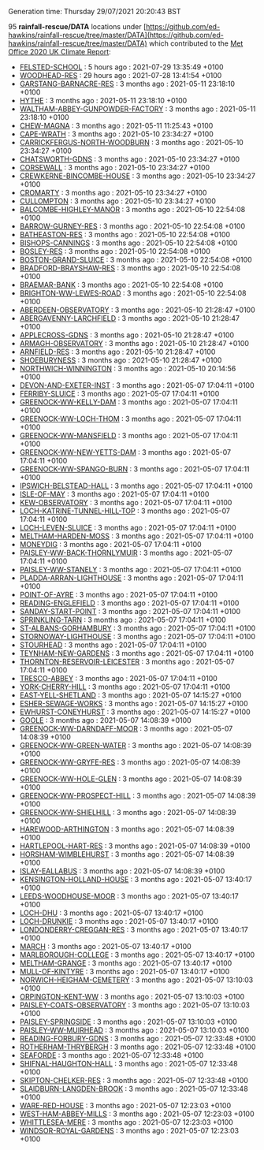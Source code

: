 Generation time: Thursday 29/07/2021 20:20:43 BST

95 **rainfall-rescue/DATA** locations under [https://github.com/ed-hawkins/rainfall-rescue/tree/master/DATA](https://github.com/ed-hawkins/rainfall-rescue/tree/master/DATA) which contributed to the [Met Office 2020 UK Climate Report](https://www.metoffice.gov.uk/research/climate/maps-and-data/about/state-of-climate):

* [FELSTED-SCHOOL](https://github.com/ed-hawkins/rainfall-rescue/tree/master/DATA/FELSTED-SCHOOL) : 5 hours ago : 2021-07-29 13:35:49 +0100 
* [WOODHEAD-RES](https://github.com/ed-hawkins/rainfall-rescue/tree/master/DATA/WOODHEAD-RES) : 29 hours ago : 2021-07-28 13:41:54 +0100 
* [GARSTANG-BARNACRE-RES](https://github.com/ed-hawkins/rainfall-rescue/tree/master/DATA/GARSTANG-BARNACRE-RES) : 3 months ago : 2021-05-11 23:18:10 +0100 
* [HYTHE](https://github.com/ed-hawkins/rainfall-rescue/tree/master/DATA/HYTHE) : 3 months ago : 2021-05-11 23:18:10 +0100 
* [WALTHAM-ABBEY-GUNPOWDER-FACTORY](https://github.com/ed-hawkins/rainfall-rescue/tree/master/DATA/WALTHAM-ABBEY-GUNPOWDER-FACTORY) : 3 months ago : 2021-05-11 23:18:10 +0100 
* [CHEW-MAGNA](https://github.com/ed-hawkins/rainfall-rescue/tree/master/DATA/CHEW-MAGNA) : 3 months ago : 2021-05-11 11:25:43 +0100 
* [CAPE-WRATH](https://github.com/ed-hawkins/rainfall-rescue/tree/master/DATA/CAPE-WRATH) : 3 months ago : 2021-05-10 23:34:27 +0100 
* [CARRICKFERGUS-NORTH-WOODBURN](https://github.com/ed-hawkins/rainfall-rescue/tree/master/DATA/CARRICKFERGUS-NORTH-WOODBURN) : 3 months ago : 2021-05-10 23:34:27 +0100 
* [CHATSWORTH-GDNS](https://github.com/ed-hawkins/rainfall-rescue/tree/master/DATA/CHATSWORTH-GDNS) : 3 months ago : 2021-05-10 23:34:27 +0100 
* [CORSEWALL](https://github.com/ed-hawkins/rainfall-rescue/tree/master/DATA/CORSEWALL) : 3 months ago : 2021-05-10 23:34:27 +0100 
* [CREWKERNE-BINCOMBE-HOUSE](https://github.com/ed-hawkins/rainfall-rescue/tree/master/DATA/CREWKERNE-BINCOMBE-HOUSE) : 3 months ago : 2021-05-10 23:34:27 +0100 
* [CROMARTY](https://github.com/ed-hawkins/rainfall-rescue/tree/master/DATA/CROMARTY) : 3 months ago : 2021-05-10 23:34:27 +0100 
* [CULLOMPTON](https://github.com/ed-hawkins/rainfall-rescue/tree/master/DATA/CULLOMPTON) : 3 months ago : 2021-05-10 23:34:27 +0100 
* [BALCOMBE-HIGHLEY-MANOR](https://github.com/ed-hawkins/rainfall-rescue/tree/master/DATA/BALCOMBE-HIGHLEY-MANOR) : 3 months ago : 2021-05-10 22:54:08 +0100 
* [BARROW-GURNEY-RES](https://github.com/ed-hawkins/rainfall-rescue/tree/master/DATA/BARROW-GURNEY-RES) : 3 months ago : 2021-05-10 22:54:08 +0100 
* [BATHEASTON-RES](https://github.com/ed-hawkins/rainfall-rescue/tree/master/DATA/BATHEASTON-RES) : 3 months ago : 2021-05-10 22:54:08 +0100 
* [BISHOPS-CANNINGS](https://github.com/ed-hawkins/rainfall-rescue/tree/master/DATA/BISHOPS-CANNINGS) : 3 months ago : 2021-05-10 22:54:08 +0100 
* [BOSLEY-RES](https://github.com/ed-hawkins/rainfall-rescue/tree/master/DATA/BOSLEY-RES) : 3 months ago : 2021-05-10 22:54:08 +0100 
* [BOSTON-GRAND-SLUICE](https://github.com/ed-hawkins/rainfall-rescue/tree/master/DATA/BOSTON-GRAND-SLUICE) : 3 months ago : 2021-05-10 22:54:08 +0100 
* [BRADFORD-BRAYSHAW-RES](https://github.com/ed-hawkins/rainfall-rescue/tree/master/DATA/BRADFORD-BRAYSHAW-RES) : 3 months ago : 2021-05-10 22:54:08 +0100 
* [BRAEMAR-BANK](https://github.com/ed-hawkins/rainfall-rescue/tree/master/DATA/BRAEMAR-BANK) : 3 months ago : 2021-05-10 22:54:08 +0100 
* [BRIGHTON-WW-LEWES-ROAD](https://github.com/ed-hawkins/rainfall-rescue/tree/master/DATA/BRIGHTON-WW-LEWES-ROAD) : 3 months ago : 2021-05-10 22:54:08 +0100 
* [ABERDEEN-OBSERVATORY](https://github.com/ed-hawkins/rainfall-rescue/tree/master/DATA/ABERDEEN-OBSERVATORY) : 3 months ago : 2021-05-10 21:28:47 +0100 
* [ABERGAVENNY-LARCHFIELD](https://github.com/ed-hawkins/rainfall-rescue/tree/master/DATA/ABERGAVENNY-LARCHFIELD) : 3 months ago : 2021-05-10 21:28:47 +0100 
* [APPLECROSS-GDNS](https://github.com/ed-hawkins/rainfall-rescue/tree/master/DATA/APPLECROSS-GDNS) : 3 months ago : 2021-05-10 21:28:47 +0100 
* [ARMAGH-OBSERVATORY](https://github.com/ed-hawkins/rainfall-rescue/tree/master/DATA/ARMAGH-OBSERVATORY) : 3 months ago : 2021-05-10 21:28:47 +0100 
* [ARNFIELD-RES](https://github.com/ed-hawkins/rainfall-rescue/tree/master/DATA/ARNFIELD-RES) : 3 months ago : 2021-05-10 21:28:47 +0100 
* [SHOEBURYNESS](https://github.com/ed-hawkins/rainfall-rescue/tree/master/DATA/SHOEBURYNESS) : 3 months ago : 2021-05-10 21:28:47 +0100 
* [NORTHWICH-WINNINGTON](https://github.com/ed-hawkins/rainfall-rescue/tree/master/DATA/NORTHWICH-WINNINGTON) : 3 months ago : 2021-05-10 20:14:56 +0100 
* [DEVON-AND-EXETER-INST](https://github.com/ed-hawkins/rainfall-rescue/tree/master/DATA/DEVON-AND-EXETER-INST) : 3 months ago : 2021-05-07 17:04:11 +0100 
* [FERRIBY-SLUICE](https://github.com/ed-hawkins/rainfall-rescue/tree/master/DATA/FERRIBY-SLUICE) : 3 months ago : 2021-05-07 17:04:11 +0100 
* [GREENOCK-WW-KELLY-DAM](https://github.com/ed-hawkins/rainfall-rescue/tree/master/DATA/GREENOCK-WW-KELLY-DAM) : 3 months ago : 2021-05-07 17:04:11 +0100 
* [GREENOCK-WW-LOCH-THOM](https://github.com/ed-hawkins/rainfall-rescue/tree/master/DATA/GREENOCK-WW-LOCH-THOM) : 3 months ago : 2021-05-07 17:04:11 +0100 
* [GREENOCK-WW-MANSFIELD](https://github.com/ed-hawkins/rainfall-rescue/tree/master/DATA/GREENOCK-WW-MANSFIELD) : 3 months ago : 2021-05-07 17:04:11 +0100 
* [GREENOCK-WW-NEW-YETTS-DAM](https://github.com/ed-hawkins/rainfall-rescue/tree/master/DATA/GREENOCK-WW-NEW-YETTS-DAM) : 3 months ago : 2021-05-07 17:04:11 +0100 
* [GREENOCK-WW-SPANGO-BURN](https://github.com/ed-hawkins/rainfall-rescue/tree/master/DATA/GREENOCK-WW-SPANGO-BURN) : 3 months ago : 2021-05-07 17:04:11 +0100 
* [IPSWICH-BELSTEAD-HALL](https://github.com/ed-hawkins/rainfall-rescue/tree/master/DATA/IPSWICH-BELSTEAD-HALL) : 3 months ago : 2021-05-07 17:04:11 +0100 
* [ISLE-OF-MAY](https://github.com/ed-hawkins/rainfall-rescue/tree/master/DATA/ISLE-OF-MAY) : 3 months ago : 2021-05-07 17:04:11 +0100 
* [KEW-OBSERVATORY](https://github.com/ed-hawkins/rainfall-rescue/tree/master/DATA/KEW-OBSERVATORY) : 3 months ago : 2021-05-07 17:04:11 +0100 
* [LOCH-KATRINE-TUNNEL-HILL-TOP](https://github.com/ed-hawkins/rainfall-rescue/tree/master/DATA/LOCH-KATRINE-TUNNEL-HILL-TOP) : 3 months ago : 2021-05-07 17:04:11 +0100 
* [LOCH-LEVEN-SLUICE](https://github.com/ed-hawkins/rainfall-rescue/tree/master/DATA/LOCH-LEVEN-SLUICE) : 3 months ago : 2021-05-07 17:04:11 +0100 
* [MELTHAM-HARDEN-MOSS](https://github.com/ed-hawkins/rainfall-rescue/tree/master/DATA/MELTHAM-HARDEN-MOSS) : 3 months ago : 2021-05-07 17:04:11 +0100 
* [MONEYDIG](https://github.com/ed-hawkins/rainfall-rescue/tree/master/DATA/MONEYDIG) : 3 months ago : 2021-05-07 17:04:11 +0100 
* [PAISLEY-WW-BACK-THORNLYMUIR](https://github.com/ed-hawkins/rainfall-rescue/tree/master/DATA/PAISLEY-WW-BACK-THORNLYMUIR) : 3 months ago : 2021-05-07 17:04:11 +0100 
* [PAISLEY-WW-STANELY](https://github.com/ed-hawkins/rainfall-rescue/tree/master/DATA/PAISLEY-WW-STANELY) : 3 months ago : 2021-05-07 17:04:11 +0100 
* [PLADDA-ARRAN-LIGHTHOUSE](https://github.com/ed-hawkins/rainfall-rescue/tree/master/DATA/PLADDA-ARRAN-LIGHTHOUSE) : 3 months ago : 2021-05-07 17:04:11 +0100 
* [POINT-OF-AYRE](https://github.com/ed-hawkins/rainfall-rescue/tree/master/DATA/POINT-OF-AYRE) : 3 months ago : 2021-05-07 17:04:11 +0100 
* [READING-ENGLEFIELD](https://github.com/ed-hawkins/rainfall-rescue/tree/master/DATA/READING-ENGLEFIELD) : 3 months ago : 2021-05-07 17:04:11 +0100 
* [SANDAY-START-POINT](https://github.com/ed-hawkins/rainfall-rescue/tree/master/DATA/SANDAY-START-POINT) : 3 months ago : 2021-05-07 17:04:11 +0100 
* [SPRINKLING-TARN](https://github.com/ed-hawkins/rainfall-rescue/tree/master/DATA/SPRINKLING-TARN) : 3 months ago : 2021-05-07 17:04:11 +0100 
* [ST-ALBANS-GORHAMBURY](https://github.com/ed-hawkins/rainfall-rescue/tree/master/DATA/ST-ALBANS-GORHAMBURY) : 3 months ago : 2021-05-07 17:04:11 +0100 
* [STORNOWAY-LIGHTHOUSE](https://github.com/ed-hawkins/rainfall-rescue/tree/master/DATA/STORNOWAY-LIGHTHOUSE) : 3 months ago : 2021-05-07 17:04:11 +0100 
* [STOURHEAD](https://github.com/ed-hawkins/rainfall-rescue/tree/master/DATA/STOURHEAD) : 3 months ago : 2021-05-07 17:04:11 +0100 
* [TEYNHAM-NEW-GARDENS](https://github.com/ed-hawkins/rainfall-rescue/tree/master/DATA/TEYNHAM-NEW-GARDENS) : 3 months ago : 2021-05-07 17:04:11 +0100 
* [THORNTON-RESERVOIR-LEICESTER](https://github.com/ed-hawkins/rainfall-rescue/tree/master/DATA/THORNTON-RESERVOIR-LEICESTER) : 3 months ago : 2021-05-07 17:04:11 +0100 
* [TRESCO-ABBEY](https://github.com/ed-hawkins/rainfall-rescue/tree/master/DATA/TRESCO-ABBEY) : 3 months ago : 2021-05-07 17:04:11 +0100 
* [YORK-CHERRY-HILL](https://github.com/ed-hawkins/rainfall-rescue/tree/master/DATA/YORK-CHERRY-HILL) : 3 months ago : 2021-05-07 17:04:11 +0100 
* [EAST-YELL-SHETLAND](https://github.com/ed-hawkins/rainfall-rescue/tree/master/DATA/EAST-YELL-SHETLAND) : 3 months ago : 2021-05-07 14:15:27 +0100 
* [ESHER-SEWAGE-WORKS](https://github.com/ed-hawkins/rainfall-rescue/tree/master/DATA/ESHER-SEWAGE-WORKS) : 3 months ago : 2021-05-07 14:15:27 +0100 
* [EWHURST-CONEYHURST](https://github.com/ed-hawkins/rainfall-rescue/tree/master/DATA/EWHURST-CONEYHURST) : 3 months ago : 2021-05-07 14:15:27 +0100 
* [GOOLE](https://github.com/ed-hawkins/rainfall-rescue/tree/master/DATA/GOOLE) : 3 months ago : 2021-05-07 14:08:39 +0100 
* [GREENOCK-WW-DARNDAFF-MOOR](https://github.com/ed-hawkins/rainfall-rescue/tree/master/DATA/GREENOCK-WW-DARNDAFF-MOOR) : 3 months ago : 2021-05-07 14:08:39 +0100 
* [GREENOCK-WW-GREEN-WATER](https://github.com/ed-hawkins/rainfall-rescue/tree/master/DATA/GREENOCK-WW-GREEN-WATER) : 3 months ago : 2021-05-07 14:08:39 +0100 
* [GREENOCK-WW-GRYFE-RES](https://github.com/ed-hawkins/rainfall-rescue/tree/master/DATA/GREENOCK-WW-GRYFE-RES) : 3 months ago : 2021-05-07 14:08:39 +0100 
* [GREENOCK-WW-HOLE-GLEN](https://github.com/ed-hawkins/rainfall-rescue/tree/master/DATA/GREENOCK-WW-HOLE-GLEN) : 3 months ago : 2021-05-07 14:08:39 +0100 
* [GREENOCK-WW-PROSPECT-HILL](https://github.com/ed-hawkins/rainfall-rescue/tree/master/DATA/GREENOCK-WW-PROSPECT-HILL) : 3 months ago : 2021-05-07 14:08:39 +0100 
* [GREENOCK-WW-SHIELHILL](https://github.com/ed-hawkins/rainfall-rescue/tree/master/DATA/GREENOCK-WW-SHIELHILL) : 3 months ago : 2021-05-07 14:08:39 +0100 
* [HAREWOOD-ARTHINGTON](https://github.com/ed-hawkins/rainfall-rescue/tree/master/DATA/HAREWOOD-ARTHINGTON) : 3 months ago : 2021-05-07 14:08:39 +0100 
* [HARTLEPOOL-HART-RES](https://github.com/ed-hawkins/rainfall-rescue/tree/master/DATA/HARTLEPOOL-HART-RES) : 3 months ago : 2021-05-07 14:08:39 +0100 
* [HORSHAM-WIMBLEHURST](https://github.com/ed-hawkins/rainfall-rescue/tree/master/DATA/HORSHAM-WIMBLEHURST) : 3 months ago : 2021-05-07 14:08:39 +0100 
* [ISLAY-EALLABUS](https://github.com/ed-hawkins/rainfall-rescue/tree/master/DATA/ISLAY-EALLABUS) : 3 months ago : 2021-05-07 14:08:39 +0100 
* [KENSINGTON-HOLLAND-HOUSE](https://github.com/ed-hawkins/rainfall-rescue/tree/master/DATA/KENSINGTON-HOLLAND-HOUSE) : 3 months ago : 2021-05-07 13:40:17 +0100 
* [LEEDS-WOODHOUSE-MOOR](https://github.com/ed-hawkins/rainfall-rescue/tree/master/DATA/LEEDS-WOODHOUSE-MOOR) : 3 months ago : 2021-05-07 13:40:17 +0100 
* [LOCH-DHU](https://github.com/ed-hawkins/rainfall-rescue/tree/master/DATA/LOCH-DHU) : 3 months ago : 2021-05-07 13:40:17 +0100 
* [LOCH-DRUNKIE](https://github.com/ed-hawkins/rainfall-rescue/tree/master/DATA/LOCH-DRUNKIE) : 3 months ago : 2021-05-07 13:40:17 +0100 
* [LONDONDERRY-CREGGAN-RES](https://github.com/ed-hawkins/rainfall-rescue/tree/master/DATA/LONDONDERRY-CREGGAN-RES) : 3 months ago : 2021-05-07 13:40:17 +0100 
* [MARCH](https://github.com/ed-hawkins/rainfall-rescue/tree/master/DATA/MARCH) : 3 months ago : 2021-05-07 13:40:17 +0100 
* [MARLBOROUGH-COLLEGE](https://github.com/ed-hawkins/rainfall-rescue/tree/master/DATA/MARLBOROUGH-COLLEGE) : 3 months ago : 2021-05-07 13:40:17 +0100 
* [MELTHAM-GRANGE](https://github.com/ed-hawkins/rainfall-rescue/tree/master/DATA/MELTHAM-GRANGE) : 3 months ago : 2021-05-07 13:40:17 +0100 
* [MULL-OF-KINTYRE](https://github.com/ed-hawkins/rainfall-rescue/tree/master/DATA/MULL-OF-KINTYRE) : 3 months ago : 2021-05-07 13:40:17 +0100 
* [NORWICH-HEIGHAM-CEMETERY](https://github.com/ed-hawkins/rainfall-rescue/tree/master/DATA/NORWICH-HEIGHAM-CEMETERY) : 3 months ago : 2021-05-07 13:10:03 +0100 
* [ORPINGTON-KENT-WW](https://github.com/ed-hawkins/rainfall-rescue/tree/master/DATA/ORPINGTON-KENT-WW) : 3 months ago : 2021-05-07 13:10:03 +0100 
* [PAISLEY-COATS-OBSERVATORY](https://github.com/ed-hawkins/rainfall-rescue/tree/master/DATA/PAISLEY-COATS-OBSERVATORY) : 3 months ago : 2021-05-07 13:10:03 +0100 
* [PAISLEY-SPRINGSIDE](https://github.com/ed-hawkins/rainfall-rescue/tree/master/DATA/PAISLEY-SPRINGSIDE) : 3 months ago : 2021-05-07 13:10:03 +0100 
* [PAISLEY-WW-MUIRHEAD](https://github.com/ed-hawkins/rainfall-rescue/tree/master/DATA/PAISLEY-WW-MUIRHEAD) : 3 months ago : 2021-05-07 13:10:03 +0100 
* [READING-FORBURY-GDNS](https://github.com/ed-hawkins/rainfall-rescue/tree/master/DATA/READING-FORBURY-GDNS) : 3 months ago : 2021-05-07 12:33:48 +0100 
* [ROTHERHAM-THRYBERGH](https://github.com/ed-hawkins/rainfall-rescue/tree/master/DATA/ROTHERHAM-THRYBERGH) : 3 months ago : 2021-05-07 12:33:48 +0100 
* [SEAFORDE](https://github.com/ed-hawkins/rainfall-rescue/tree/master/DATA/SEAFORDE) : 3 months ago : 2021-05-07 12:33:48 +0100 
* [SHIFNAL-HAUGHTON-HALL](https://github.com/ed-hawkins/rainfall-rescue/tree/master/DATA/SHIFNAL-HAUGHTON-HALL) : 3 months ago : 2021-05-07 12:33:48 +0100 
* [SKIPTON-CHELKER-RES](https://github.com/ed-hawkins/rainfall-rescue/tree/master/DATA/SKIPTON-CHELKER-RES) : 3 months ago : 2021-05-07 12:33:48 +0100 
* [SLAIDBURN-LANGDEN-BROOK](https://github.com/ed-hawkins/rainfall-rescue/tree/master/DATA/SLAIDBURN-LANGDEN-BROOK) : 3 months ago : 2021-05-07 12:33:48 +0100 
* [WARE-RED-HOUSE](https://github.com/ed-hawkins/rainfall-rescue/tree/master/DATA/WARE-RED-HOUSE) : 3 months ago : 2021-05-07 12:23:03 +0100 
* [WEST-HAM-ABBEY-MILLS](https://github.com/ed-hawkins/rainfall-rescue/tree/master/DATA/WEST-HAM-ABBEY-MILLS) : 3 months ago : 2021-05-07 12:23:03 +0100 
* [WHITTLESEA-MERE](https://github.com/ed-hawkins/rainfall-rescue/tree/master/DATA/WHITTLESEA-MERE) : 3 months ago : 2021-05-07 12:23:03 +0100 
* [WINDSOR-ROYAL-GARDENS](https://github.com/ed-hawkins/rainfall-rescue/tree/master/DATA/WINDSOR-ROYAL-GARDENS) : 3 months ago : 2021-05-07 12:23:03 +0100 









